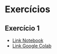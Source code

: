 # Exercícios

## Exercício 1

* [Link Notebook](https://github.com/Miller202/DL-2022-1/blob/main/src/numpy_tutorial_questions.ipynb)
* [Link Google Colab](https://colab.research.google.com/drive/1aFxK8vfl0rgB5rm1dtp_sWEpYzOzLo1W?usp=sharing)
